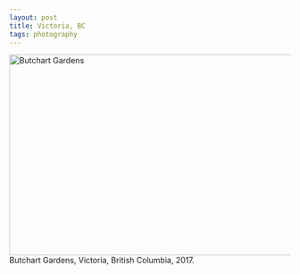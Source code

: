 ```yaml
---
layout: post
title: Victoria, BC
tags: photography
---
```

<a data-flickr-embed="true"  href="https://www.flickr.com/photos/98182088@N03/34113585866/in/photostream/" title="Butchart Gardens"><img src="https://live.staticflickr.com/2859/34113585866_8cc07551e5_b.jpg" width="640" height="360" alt="Butchart Gardens"></a><script async src="//embedr.flickr.com/assets/client-code.js" charset="utf-8"></script>
Butchart Gardens, Victoria, British Columbia, 2017.
